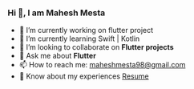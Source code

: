 ### Hi 👋, I am Mahesh Mesta 

- 🔭 I’m currently working on flutter project
- 🌱 I’m currently learning Swift | Kotlin
- 👯 I’m looking to collaborate on <b>Flutter projects</b>
- 💬 Ask me about <b>Flutter</b>
- 📫 How to reach me: maheshmesta98@gmail.com
- 📄 Know about my experiences <a href="https://drive.google.com/file/d/1UsqrsXa71CBK-KNx3d03HjECDf2tgq1i/view?usp=sharing">Resume<a/> 
